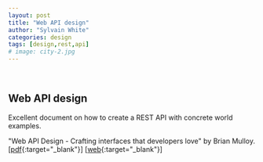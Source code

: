 ```yaml
---
layout: post
title: "Web API design"
author: "Sylvain White"
categories: design
tags: [design,rest,api]
# image: city-2.jpg
---
```

<br/>

## Web API design

Excellent document on how to create a REST API with concrete world examples.

"Web API Design - Crafting interfaces that developers love" by Brian Mulloy. 
[[pdf](/resources/webApiDesign.pdf){:target="_blank"}]
[[web](https://pages.apigee.com/rs/apigee/images/api-design-ebook-2012-03.pdf){:target="_blank"}]
